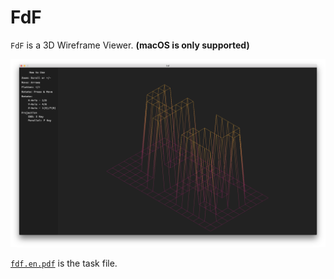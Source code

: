 # FdF

`FdF` is a 3D Wireframe Viewer. **(macOS is only supported)**

![42.fdf map](/screenshots/42.png)

[`fdf.en.pdf`](/fdf.en.pdf) is the task file.
